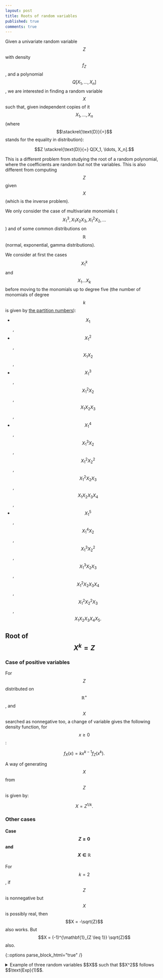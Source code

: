```yaml
---
layout: post
title: Roots of random variables
published: true
comments: true
---
```

<script src="https://cdn.mathjax.org/mathjax/latest/MathJax.js?config=TeX-AMS-MML_HTMLorMML" type="text/javascript"></script>


Given a univariate random variable $$Z$$ with density $$f_Z$$, and a polynomial $$Q[X_1, \ldots, X_n]$$, we are interested in finding a random variable $$X$$ such that, given independent copies of it $$X_1, \ldots, X_n$$ (where $$\stackrel{\text{D}}{=}$$ stands for the equality in distribution):

$$Z \stackrel{\text{D}}{=} Q[X_1, \ldots, X_n].$$

This is a different problem from studying the root of a random polynomial, where the coefficients are random but not the variables. This is also different from computing $$Z$$ given $$X$$ (which is the inverse problem).

We only consider the case of multivariate monomials ($$X_1^3, X_1 X_2 X_3, X_1^2 X_2, \ldots$$) and of some common distributions on $$\mathbb{R}$$ (normal, exponential, gamma distributions).

We consider at first the cases $$X_1^k$$ and $$X_1 \ldots X_k$$ before moving to the monomials up to degree five (the number of monomials of degree $$k$$ is given by [the partition numbers](http://oeis.org/A000041)):

- $$X_1$$,
- $$X_1^2$$, $$X_1 X_2$$,
- $$X_1^3$$, $$X_1^2 X_2$$, $$X_1 X_2 X_3$$,
- $$X_1^4$$, $$X_1^3 X_2$$, $$X_1^2 X_2^2$$, $$X_1^2 X_2 X_3$$, $$X_1 X_2 X_3 X_4$$,
- $$X_1^5$$, $$X_1^4 X_2$$, $$X_1^3 X_2^2$$, $$X_1^3 X_2 X_3$$, $$X_1^2 X_2 X_3 X_4$$, $$X_1^2 X_2^2 X_3$$, $$X_1 X_2 X_3 X_4 X_5.$$

## Root of $$X^k = Z$$

### Case of positive variables

For $$Z$$ distributed on $$\mathbb{R}^{+}$$, and $$X$$ searched as nonnegative too, 
a change of variable gives the following density function, for $$x \geq 0$$:

$$f_X(x) = k x^{k-1} f_Z(x^k).$$

A way of generating $$X$$ from $$Z$$ is given by: 

$$X = Z^{1/k}.$$

### Other cases

#### Case $$Z \geq 0$$ and $$X \in \mathbb{R}$$

For $$k = 2$$, if $$Z$$ is nonnegative but $$X$$ is possibly real, then $$X = -\sqrt{Z}$$ also works. 
But $$X = (-1)^{\mathbf{1}_{Z \leq 1}} \sqrt{Z}$$ also. 

{::options parse_block_html="true" /}

<details><summary markdown="span">Example of three random variables $$X$$ such that $$X^2$$ follows $$\text{Exp}(1)$$.</summary>
<center><img src="../images/2021-04-11-Roots-of-random-variables/1_three_variables_such_that_square_is_exp.png" alt="three variables distribution which gives the Exp(1) distribution after taking the square"/></center>
```r
png("1_three_variables_such_that_square_is_exp.png", 827, 400, pointsize=24)
N = 1e7
lambda = 1
k = 2
Z = rexp(N, lambda)

par(mfrow=c(1,3))

## Positive square-root
X = Z^(1/k)
hist(X, probability = TRUE, breaks = 300, 
     main = "Positive X")
x = seq(from = -10, to = 10, length.out = 1000)
lines(x, k * x^(k-1) * dexp(x^k, lambda) * (x > 0), col = "red")

## Negative square-root (only for k = 2)
X = -Z^(1/k)
hist(X, probability = TRUE, breaks = 300, 
     main = "Negative X")
x = seq(from = -10, to = 10, length.out = 1000)
lines(x, k * abs(x)^(k-1) * dexp(x^k, lambda) * (x < 0), col = "red")

## Another alternative square-root (only for k = 2)
X = ifelse(Z <= 1, Z^(1/k), -Z^(1/k))
hist(X, probability = TRUE, breaks = 300, 
     main = "Alternative X")
x = seq(from = -10, to = 10, length.out = 1000)
lines(x, k * abs(x)^(k-1) * dexp(x^k, lambda) * (x < -1 | (x < 1 & x > 0)), col = "red")

# # Check that Z is here after taking the power value
# hist(X^k, probability = TRUE, breaks = 300)
# lines(x, dexp(x, lambda), col = "red")
dev.off()
```
</details>
<br/>

{::options parse_block_html="false" /}

#### Case $$Z \in \mathbb{R}$$

If $$Z$$ has a positive probability to be negative, the variable $$X$$ may need to live on $$\mathbb{C}$$ to exist. For example for $$k=2$$ and $$Z$$ a random variable following the normal distribution, defining $$X := \sqrt{\mid Z \mid}$$ if $$\text{sign}(Z) \geq 0$$ and $$X := i \sqrt{\mid Z \mid}$$ otherwise will work.

## Root $$\sqrt[k]{Z}$$ given by $$X_1 \ldots X_k = Z$$



### Case normal



This is exactly the proof done by Iosif Pinelis in: [The exp-normal distribution is infinitely divisible](https://arxiv.org/abs/1803.09838).

{::options parse_block_html="true" /}

<details><summary markdown="span">Proof.</summary>
Let $$Z$$ be a standard normal random variable. The distribution $$U := \log |Z|$$ is referred to as the \emph{exp-normal distribution}, and its characteristic function is, for $$t \in \mathbb{R}$$:

$$
\begin{align*}
\mathbb{E} e^{it\log |Z|} =& \int_{-\infty}^{+\infty} e^{it \log |z|} \frac{1}{\sqrt{2\pi}} e^{-z^2/2} dz \\
\text{(Symm. in z)}=& 2 \int_{0}^{+\infty} e^{it \log z} \frac{1}{\sqrt{2\pi}} e^{-z^2/2} dz \\
=& \frac{2}{\sqrt{2\pi}} \int_{0}^{+\infty} e^{it \log z -z^2/2} dz \\
=& \frac{2}{\sqrt{2\pi}} \left[ 2^{i(i+t)/2} \Gamma \left(\frac{1+it}{2} \right) \right] \\
=& \frac{2^{1/2}}{\sqrt{\pi}}  2^{\frac{it -1}{2}} \Gamma \left(\frac{1+it}{2} \right)  \\
=& \frac{2^{it/2}}{\sqrt{\pi}}  \Gamma \left(\frac{1+it}{2} \right)  \\
=& 2^{it/2}  \frac{\Gamma \left(\frac{1+it}{2} \right)}{\Gamma \left( \frac{1}{2} \right)} \\
=& \exp \left( it \frac{\log 2}{2} \right)  \Gamma \left(\frac{1+it}{2} \right) \frac{1}{\Gamma \left( \frac{1}{2} \right)}
\end{align*}
$$

We use the formula (valid for $$z \in \mathbb{C} \setminus \left\{0, -1, -2, \ldots \right\}$$): 
$$\Gamma(z) = \frac{1}{z} \prod_{j=1}^{+\infty} \frac{\left( 1 + \frac{1}{j} \right)^z}{1 + \frac{z}{j}}$$

to get:

$$
\begin{align*}
\mathbb{E} e^{it\log |Z|} =& \exp \left( it \frac{\log 2}{2} \right) \left[ \frac{2}{1+it} \prod_{j=1}^{+\infty} \frac{\left( 1 + \frac{1}{j} \right)^{\frac{1+it}{2}}}{1 + \frac{1+it}{2j}} \right] \frac{1}{2 \prod_{j=1}^{+\infty} \frac{\left( 1 + \frac{1}{j} \right)^{1/2}}{1 + \frac{1}{2j}}} \\
=& \exp \left( it \frac{\log 2}{2} \right) \left[ \frac{2}{1+it} \prod_{j=1}^{+\infty} \frac{\left( 1 + \frac{1}{j} \right)^{\frac{1+it}{2}}}{1 + \frac{1+it}{2j}} \right] \frac{1}{2} \prod_{j=1}^{+\infty} \frac{1 + \frac{1}{2j}}{\left( 1 + \frac{1}{j} \right)^{1/2}} \\
=& \exp \left( it \frac{\log 2}{2} \right) \frac{1}{1+it} \left[  \prod_{j=1}^{+\infty} \frac{\left( 1 + \frac{1}{j} \right)^{\frac{1+it}{2}}}{1 + \frac{1+it}{2j}} \right]  \prod_{j=1}^{+\infty} \left[ \left(1 + \frac{1}{2j} \right) \left( 1 + \frac{1}{j} \right)^{-1/2} \right] \\
=& \exp \left( it \frac{\log 2}{2} \right) \frac{1}{1+it} \left[  \prod_{j=1}^{+\infty} \left( 1 + \frac{1}{j} \right)^{\frac{it}{2}} \right]  \prod_{j=1}^{+\infty}  \frac{1 + \frac{1}{2j}}{1 + \frac{1+it}{2j}} \\
=& \exp \left( it \frac{\log 2}{2} \right) \frac{1}{1+it} \left[  \prod_{j=1}^{+\infty} \left( 1 + \frac{1}{j} \right)^{\frac{it}{2}} \right]  \prod_{j=1}^{+\infty}  \frac{1}{1 + \frac{it}{2j+1}} \\
=& \exp \left( it \frac{\log 2}{2} \right) \frac{1}{1+it} \prod_{j=1}^{+\infty} \exp \left[ \frac{it}{2} \log \left( 1 + \frac{1}{j} \right) \right] \prod_{j=1}^{+\infty}  \frac{1}{1 + \frac{it}{2j+1}} \\
=& \exp \left( it \frac{\log 2}{2} \right) \frac{1}{1+it} \prod_{j=1}^{+\infty}    \frac{\exp \left[ \frac{it}{2} \log \left( 1 + \frac{1}{j} \right) \right]}{1 + \frac{it}{2j+1}}.
\end{align*}
$$

In addition, the characteristic function of an exponential variable $$X$$ with mean $$a > 0$$ (so with parameter $$1/a$$) is:

$$\mathbb{E} e^{itX} = \frac{1}{a} \int_0^{+\infty} e^{itx} e^{-x/a} dx = \frac{1}{a} \frac{1}{\frac{1}{a}-it} = \frac{1}{1-ita}.$$

With $$a=1$$, the characteristic function of the variable $$-X$$ is:

$$\mathbb{E} e^{-itX} = \frac{1}{1+ita} = \frac{1}{1+it}.$$

and for the variable $$-X/(2j+1)$$ (still with $$a=1$$), it is:

$$\mathbb{E} e^{-it\frac{X}{2j+1}} = \frac{1}{1+\frac{ita}{2j+1}} = \frac{1}{1+\frac{it}{2j+1}}.$$

In addition, the characteristic function of the constant $$\frac{\log 2}{2}$$ is $$\exp \left( it \frac{\log 2}{2} \right)$$; and for the constant $$\frac{\log \left(1 + \frac{1}{j} \right)}{2}$$ it is $$\exp \left( it \frac{\log \left( 1 + \frac{1}{j} \right)}{2} \right)$$.

We have a product of characteristic distribution, so given $$E_0, E_1, \ldots$$ independent exponential random variable with parameter $1$, so have this equality in distribution:

$$\log |Z| = \frac{\log 2}{2} - E_0 - \sum_{j=1}^{\infty} \left[ \frac{E_j}{2j+1} - \frac{1}{2} \log \left( 1 + \frac{1}{j} \right) \right].$$
</details>
<br/>

{::options parse_block_html="false" /}







$$P[X_1]$$ includes $$X_1^n$$

etc.

TODO the rest

## Summary

### For the exponential distribution

#### Square

Variable | Way of generating | Density
$$Z$$ | $$\text{Exp}(\lambda)$$ | $$\lambda e^{-\lambda x}$$
--- | --- | ---
$$X^{(2)}$$ | $$\sqrt{Z}$$ | $$2 \lambda x \exp{-\lambda x^2} \sim \text{Rayleigh} \left( 1 / \sqrt{2 \lambda} \right) = \chi \left( 2, 1 / \sqrt{2 \lambda} \right)$$
$$X^{(1,1)}$$ | ... | ... 
--- | --- | ---
$$\left( X_1^{(2)} \right)^2$$ | $$\text{Exp}(\lambda)$$ | $$\lambda e^{-\lambda x}$$ |
$$X_1^{(2)} X_2^{(2)}$$ | todo |  todo
$$\left( X_1^{(1,1)} \right)^2$$ | todo | todo
$$X_1^{(1,1)} X_2^{(1,1)}$$ | $$\text{Exp}(\lambda)$$ | $$\lambda e^{-\lambda x}$$

#### Cubic

$$Z$$ | $$X^{(2)}$$ | $$X^{(1,1)}$$ | $$X^{(2)}$$
--- | --- | ---
$$\text{Exp}(\lambda)$$ | $$k x^{k-1} \lambda \exp{-\lambda x^k}$$ | nicely
1 | 2 | 3

$$Z$$ | $$Z^{1/k}$$ | After
--- | --- | ---
$$\text{Exp}(\lambda)$$ | $$k x^{k-1} \lambda \exp{-\lambda x^k}$$ | nicely
1 | 2 | 3

$$\Gamma(k, \theta) = \chi^2 \left( 2k, \sqrt{\theta / 2} \right)$$

y never heard about RNN, you can [name to give](https://address/) first.

The present post focuses on understanding computations in each model step by step, without paying attention to train something useful.
It is illustrated with [Keras](https://keras.io/) codes
and divided into five parts:

- TimeDistributed component,
- Simple RNN,
- Simple RNN with two hidden layers,
- LSTM,
- GRU.

<center><a href="https://ahstat.github.io/RNN-Keras-understanding-computations/"><img src="../images/2018-04-11-RNN-Keras-understanding-computations/lstm3.svg" alt="" width="80%"/></a></center>


*This diagram is an illustration of an LSTM cell. Check out part D for details.*

Companion source code for this post is available [here](https://github.com/ahstat/deep-learning/blob/master/rnn/1_math_structure_of_rnn.py).

long-dependence series. The main issue is caused by the [vanishing gradient problem](https://en.wikipedia.org/wiki/Vanishing_gradient_problem). This problem is detailed in [Section 10.7 of the Deep Learning book](https://www.deeplearningbook.org/contents/rnn.html).

## Part A: Explanation of the TimeDistributed component

**A very simple network.**
Let's begin with one-dimensional input and output.


### References

- [Companion code for this post](https://github.com/ahstat/deep-learning/blob/master/rnn/1_math_structure_of_rnn.py)
- [Understanding LSTM Networks](https://colah.github.io/posts/2015-08-Understanding-LSTMs/) by Christopher Olah,
- [Keras documentation for TimeDistributed](https://keras.io/layers/wrappers/),
- [Keras documentation for RNN](https://keras.io/layers/recurrent/),
- [Wikipedia page on RNN describing the Elman networks](https://en.wikipedia.org/wiki/Recurrent_neural_network).
- Thanks to J. Leon for this [Tikz figure](https://tex.stackexchange.com/questions/432312/how-do-i-draw-an-lstm-cell-in-tikz), on which I made figures ([full sources are here](https://github.com/ahstat/ahstat.github.io/tree/master/images/2018-04-11-RNN-Keras-understanding-computations/tex_archives))
